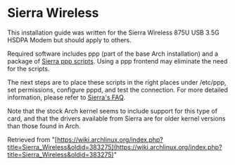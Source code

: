 # Sierra Wireless

This installation guide was written for the Sierra Wireless 875U USB 3.5G HSDPA Modem but should apply to others.

Required software includes ppp (part of the base Arch installation) and a package of [Sierra ppp scripts](http://www.sierrawireless.com/resources/support/Software/Linux/ppp-scripts.tar.gz). Using a ppp frontend may eliminate the need for the scripts.

The next steps are to place these scripts in the right places under /etc/ppp, set permissions, configure pppd, and test the connection. For more detailed information, please refer to [Sierra's FAQ](http://www.sierrawireless.com/faq/ShowFAQ.aspx?ID=607).

Note that the stock Arch kernel seems to include support for this type of card, and that the drivers available from Sierra are for older kernel versions than those found in Arch.

Retrieved from "[https://wiki.archlinux.org/index.php?title=Sierra_Wireless&oldid=383275](https://wiki.archlinux.org/index.php?title=Sierra_Wireless&oldid=383275)"